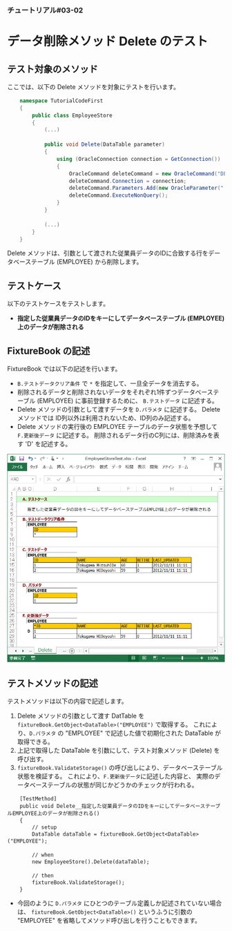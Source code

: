 ﻿
### チュートリアル#03-02

データ削除メソッド Delete のテスト
==================================

テスト対象のメソッド
--------------------

ここでは、以下の Delete メソッドを対象にテストを行います。

```c#
    namespace TutorialCodeFirst
    {
        public class EmployeeStore
        {
            (...)
            
            public void Delete(DataTable parameter)
            {
                using (OracleConnection connection = GetConnection())
                {
                    OracleCommand deleteCommand = new OracleCommand("DELETE FROM EMPLOYEE WHERE ID = :ID");
                    deleteCommand.Connection = connection;
                    deleteCommand.Parameters.Add(new OracleParameter(":ID", parameter.Rows[0]["ID"]));
                    deleteCommand.ExecuteNonQuery();
                }
            }
            
            (...)
        }
    }
```

Delete メソッドは、引数として渡された従業員データのIDに合致する行をデータベーステーブル
(EMPLOYEE) から削除します。


テストケース
------------

以下のテストケースをテストします。

*   <b>指定した従業員データのIDをキーにしてデータベーステーブル (EMPLOYEE) 上のデータが削除される</b>


FixtureBook の記述
------------------

FixtureBook では以下の記述を行います。

*   `B.テストデータクリア条件` で `*` を指定して、一旦全データを消去する。
*   削除されるデータと削除されないデータをそれぞれ1件ずつデータベーステーブル (EMPLOYEE) に事前登録するために、
    `B.テストデータ` に記述する。
*   Delete メソッドの引数として渡すデータを `D.パラメタ` に記述する。
    Delete メソッドでは ID列以外は利用されないため、ID列のみ記述する。
*   Delete メソッドの実行後の EMPLOYEE テーブルのデータ状態を予想して `F.更新後データ` に記述する。
    削除されるデータ行のC列には、削除済みを表す 'D' を記述する。


![FixtureBook記述](./images/Tutorial-DataSet-Delete-01.png?raw=true)


テストメソッドの記述
--------------------

テストメソッドは以下の内容で記述します。

1.  Delete メソッドの引数として渡す DatTable を `fixtureBook.GetObject<DataTable>("EMPLOYEE")` で取得する。
    これにより、`D.パラメタ` の "EMPLOYEE" で記述した値で初期化された DataTable が取得できる。
2.  上記で取得した DataTable を引数にして、テスト対象メソッド (Delete) を呼び出す。
3.  `fixtureBook.ValidateStorage()` の呼び出しにより、データベーステーブル状態を検証する。
    これにより、`F.更新後データ`に記述した内容と、
    実際のデータベーステーブルの状態が同じかどうかのチェックが行われる。

```
    [TestMethod]
    public void Delete__指定した従業員データのIDをキーにしてデータベーステーブルEMPLOYEE上のデータが削除される()
    {
        // setup
        DataTable dataTable = fixtureBook.GetObject<DataTable>("EMPLOYEE");

        // when
        new EmployeeStore().Delete(dataTable);

        // then
        fixtureBook.ValidateStorage();
    }
```

*   今回のように `D.パラメタ` にひとつのテーブル定義しか記述されていない場合は、
    `fixtureBook.GetObject<DataTable>()` というふうに引数の "EMPLOYEE" 
    を省略してメソッド呼び出しを行うこともできます。

